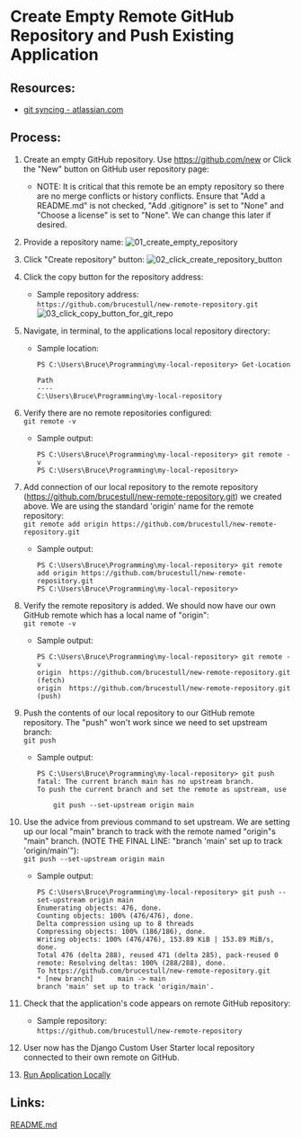 # Create Empty Remote GitHub Repository and Push Existing Application


## Resources:

* [git syncing - atlassian.com](https://www.atlassian.com/git/tutorials/syncing)

## Process:

1. Create an empty GitHub repository. Use https://github.com/new or Click the "New" button on GitHub user repository page:
    * NOTE: It is critical that this remote be an empty repository so there are no merge conflicts or history conflicts. Ensure that "Add a README.md" is not checked, "Add .gitignore" is set to "None" and "Choose a license" is set to "None". We can change this later if desired.

1. Provide a repository name:
![01_create_empty_repository](https://user-images.githubusercontent.com/47562501/174804053-9d5d8096-ec3d-411e-8c41-e775233a97a3.png)

1. Click "Create repository" button:
![02_click_create_repository_button](https://user-images.githubusercontent.com/47562501/174804077-044af48e-c18b-4f28-9b4c-37f65ded228d.png)

1. Click the copy button for the repository address:
    * Sample repository address:  
    `https://github.com/brucestull/new-remote-repository.git`
![03_click_copy_button_for_git_repo](https://user-images.githubusercontent.com/47562501/174804112-d7683dfc-0f6e-4a71-a6fe-279362a0dcfc.png)

1. Navigate, in terminal, to the applications local repository directory:  
    * Sample location:  
        ```
        PS C:\Users\Bruce\Programming\my-local-repository> Get-Location

        Path
        ----
        C:\Users\Bruce\Programming\my-local-repository
        ```

1. Verify there are no remote repositories configured:  
    `git remote -v`  
    * Sample output:
        ```
        PS C:\Users\Bruce\Programming\my-local-repository> git remote -v
        PS C:\Users\Bruce\Programming\my-local-repository>
        ```

1. Add connection of our local repository to the remote repository (https://github.com/brucestull/new-remote-repository.git) we created above. We are using the standard 'origin' name for the remote repository:  
    `git remote add origin https://github.com/brucestull/new-remote-repository.git`  
    * Sample output:
        ```
        PS C:\Users\Bruce\Programming\my-local-repository> git remote add origin https://github.com/brucestull/new-remote-repository.git
        PS C:\Users\Bruce\Programming\my-local-repository>
        ```

1. Verify the remote repository is added. We should now have our own GitHub remote which has a local name of "origin":  
    `git remote -v`
    * Sample output:
        ```
        PS C:\Users\Bruce\Programming\my-local-repository> git remote -v
        origin  https://github.com/brucestull/new-remote-repository.git (fetch)
        origin  https://github.com/brucestull/new-remote-repository.git (push)
        ```

1. Push the contents of our local repository to our GitHub remote repository. The "push" won't work since we need to set upstream branch:  
    `git push`
    * Sample output:
        ```
        PS C:\Users\Bruce\Programming\my-local-repository> git push
        fatal: The current branch main has no upstream branch.
        To push the current branch and set the remote as upstream, use

            git push --set-upstream origin main
        ```

1. Use the advice from previous command to set upstream. We are setting up our local "main" branch to track with the remote named "origin"s "main" branch. (NOTE THE FINAL LINE: "branch 'main' set up to track 'origin/main'"):  
    `git push --set-upstream origin main`  
    * Sample output:
        ```
        PS C:\Users\Bruce\Programming\my-local-repository> git push --set-upstream origin main
        Enumerating objects: 476, done.
        Counting objects: 100% (476/476), done.
        Delta compression using up to 8 threads
        Compressing objects: 100% (186/186), done.
        Writing objects: 100% (476/476), 153.89 KiB | 153.89 MiB/s, done.
        Total 476 (delta 288), reused 471 (delta 285), pack-reused 0
        remote: Resolving deltas: 100% (288/288), done.
        To https://github.com/brucestull/new-remote-repository.git
        * [new branch]      main -> main
        branch 'main' set up to track 'origin/main'.
        ```

1. Check that the application's code appears on remote GitHub repository:
    * Sample repository:  
        `https://github.com/brucestull/new-remote-repository`

1. User now has the Django Custom User Starter local repository connected to their own remote on GitHub.

1. [Run Application Locally](run_application_locally.md)


## Links:
[README.md](../README.md)
